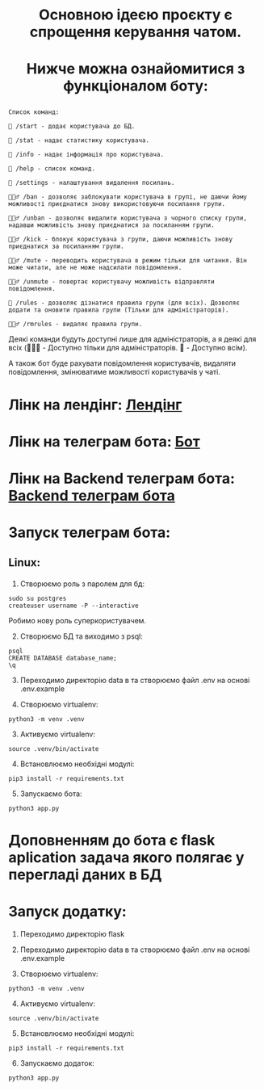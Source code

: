 <div align=center>
    <h1>Основною ідеєю проєкту є спрощення керування чатом.</h1>
    <h1><p>Нижче можна ознайомитися з функціоналом боту:</p></h1>
</div>

    Список команд:

    👥 /start - додає користувача до БД.

    👥 /stat - надає статистику користувача.

    👥 /info - надає інформація про користувача.

    👥 /help - список команд.

    👥 /settings - налаштування видалення посилань.

    👮🏻‍♂️ /ban - дозволяє заблокувати користувача в групі, не даючи йому можливості приєднатися знову використовуючи посилання групи.

    👮🏻‍♂️ /unban - дозволяє видалити користувача з чорного списку групи, надавши можливість знову приєднатися за посиланням групи.

    👮🏻‍♂️ /kick - блокує користувача з групи, даючи можливість знову приєднатися за посиланням групи.

    👮🏻‍♂️ /mute - переводить користувача в режим тільки для читання. Він може читати, але не може надсилати повідомлення.

    👮🏻‍♂️ /unmute - повертає користувачу можливість відправляти повідомлення.

    👥 /rules - дозволяє дізнатися правила групи (для всіх). Дозволяє додати та оновити правила групи (Тільки для адміністраторів).

    👮🏻‍♂️ /rmrules - видаляє правила групи.

Деякі команди будуть доступні лише для адміністраторів, а я деякі для всіх (👮🏻‍♂️ - Доступно тільки для адміністраторів. 👥 - Доступно всім).

А також бот буде рахувати повідомлення користувачів, видаляти повідомлення, змінюватиме можливості користувачів у чаті.

<h1>Лінк на лендінг: <a href='https://nikita88575.github.io/my_projects.html'>Лендінг</a></h1>
<h1>Лінк на телеграм бота: <a href='https://t.me/chat_auxiliary_bot'>Бот</a></h1>
<h1>Лінк на Backend телеграм бота: <a href='https://github.com/Nikita88575/Telegram_Bot_with_Flask/tree/main/telegram_bot'>Backend телеграм бота</a></h1>
<h1>Запуск телеграм бота:</h1> 

## <p>Linux:</p>

1) Створюємо роль з паролем для бд:

```
sudo su postgres
createuser username -P --interactive
```
Робимо нову роль суперкористувачем.

2) Створюємо БД та виходимо з psql:

```
psql
CREATE DATABASE database_name;
\q
```
3) Переходимо директорію data в та створюємо файл .env на основі .env.example

2) Створюємо virtualenv:
```
python3 -m venv .venv
```
3) Активуємо virtualenv:
```
source .venv/bin/activate
```
4) Встановлюємо необхідні модулі:
```
pip3 install -r requirements.txt
```
5) Запускаємо бота:
```
python3 app.py
```

<h1>Доповненням до бота є flask aplication задача якого полягає у перегладі даних в БД</h1>
<h1>Запуск додатку:</h1>

1) Переходимо директорію flask

2) Переходимо директорію data в та створюємо файл .env на основі .env.example

3) Створюємо virtualenv:
```
python3 -m venv .venv
```
4) Активуємо virtualenv:
```
source .venv/bin/activate
```
5) Встановлюємо необхідні модулі:
```
pip3 install -r requirements.txt
```
6) Запускаємо додаток:
```
python3 app.py
```
